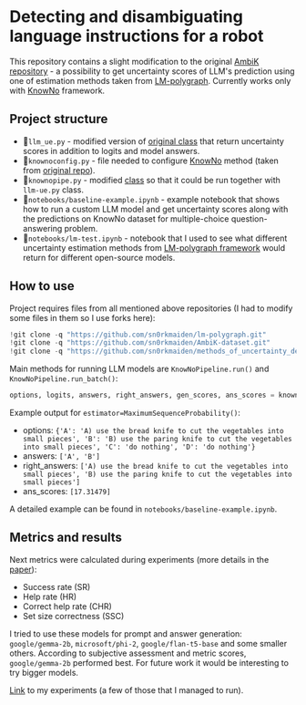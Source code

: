 # Detecting and disambiguating language instructions for a robot

This repository contains a slight modification to the original [AmbiK repository](https://github.com/cog-model/AmbiK-dataset) - a possibility to get uncertainty scores of LLM's prediction using one of estimation methods taken from [LM-polygraph](https://github.com/IINemo/lm-polygraph). Currently works only with [KnowNo](https://arxiv.org/abs/2307.01928) framework.

## Project structure

- 🐍`llm_ue.py` - modified version of [original class](https://github.com/cog-model/AmbiK-dataset/blob/main/utils/llm.py) that return uncertainty scores in addition to logits and model answers.
- 🐍`knownoconfig.py` - file needed to configure [KnowNo](https://arxiv.org/abs/2307.01928) method (taken from [original repo](https://github.com/cog-model/AmbiK-dataset/blob/main/orig_knowno_pipeline.ipynb)).
- 🐍`knownopipe.py` - modified [class](https://github.com/cog-model/AmbiK-dataset/blob/main/orig_knowno_pipeline.ipynb) so that it could be run together with `llm-ue.py` class.
- 📁`notebooks/baseline-example.ipynb` - example notebook that shows how to run a custom LLM model and get uncertainty scores along with the predictions on KnowNo dataset for multiple-choice question-answering problem.
- 📁`notebooks/lm-test.ipynb` - notebook that I used to see what different uncertainty estimation methods from [LM-polygraph framework](https://github.com/IINemo/lm-polygraph) would return for different open-source models.

## How to use

Project requires files from all mentioned above repositories (I had to modify some files in them so I use forks here):

```python
!git clone -q "https://github.com/sn0rkmaiden/lm-polygraph.git"
!git clone -q "https://github.com/sn0rkmaiden/AmbiK-dataset.git"
!git clone -q "https://github.com/sn0rkmaiden/methods_of_uncertainty_detection.git"
```

Main methods for running LLM models are `KnowNoPipeline.run()` and `KnowNoPipeline.run_batch()`:

```python
options, logits, answers, right_answers, gen_scores, ans_scores = knowno.run_batch(option_prompts, tasks_for_ans)
```
Example output for `estimator=MaximumSequenceProbability()`:
- options: `{'A': 'A) use the bread knife to cut the vegetables into small pieces', 'B': 'B) use the paring knife to cut the vegetables into small pieces', 'C': 'do nothing', 'D': 'do nothing'}`
- answers: `['A', 'B']`
- right_answers: `['A) use the bread knife to cut the vegetables into small pieces', 'B) use the paring knife to cut the vegetables into small pieces']`
- ans_scores: `[17.31479]`

A detailed example can be found in `notebooks/baseline-example.ipynb`.

## Metrics and results

Next metrics were calculated during experiments (more details in the [paper](file:///C:/Users/%D0%90%D0%BB%D0%B8%D1%81%D0%B0/Desktop/MIPT-internship/papers-to-read/AmbiK_dataset.pdf)):
- Success rate (SR) 
- Help rate (HR)
- Correct help rate (CHR)
- Set size correctness (SSC)

I tried to use these models for prompt and answer generation: `google/gemma-2b`, `microsoft/phi-2`, `google/flan-t5-base` and some smaller others. According to subjective assessment and metric scores, `google/gemma-2b` performed best. For future work it would be interesting to try bigger models.

[Link](https://wandb.ai/snork_maiden-_/my-knowno-project?nw=nwusersnork_maiden) to my experiments (a few of those that I managed to run).
